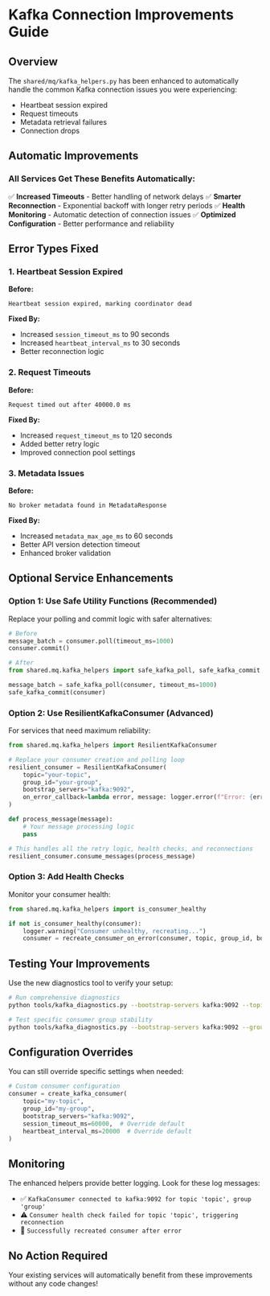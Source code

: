 # Kafka Connection Improvements Guide

## Overview

The `shared/mq/kafka_helpers.py` has been enhanced to automatically handle the common Kafka connection issues you were experiencing:

- Heartbeat session expired
- Request timeouts
- Metadata retrieval failures
- Connection drops

## Automatic Improvements

### All Services Get These Benefits Automatically:

✅ **Increased Timeouts** - Better handling of network delays
✅ **Smarter Reconnection** - Exponential backoff with longer retry periods
✅ **Health Monitoring** - Automatic detection of connection issues
✅ **Optimized Configuration** - Better performance and reliability

## Error Types Fixed

### 1. Heartbeat Session Expired

**Before:**

```
Heartbeat session expired, marking coordinator dead
```

**Fixed By:**

- Increased `session_timeout_ms` to 90 seconds
- Increased `heartbeat_interval_ms` to 30 seconds
- Better reconnection logic

### 2. Request Timeouts

**Before:**

```
Request timed out after 40000.0 ms
```

**Fixed By:**

- Increased `request_timeout_ms` to 120 seconds
- Added better retry logic
- Improved connection pool settings

### 3. Metadata Issues

**Before:**

```
No broker metadata found in MetadataResponse
```

**Fixed By:**

- Increased `metadata_max_age_ms` to 60 seconds
- Better API version detection timeout
- Enhanced broker validation

## Optional Service Enhancements

### Option 1: Use Safe Utility Functions (Recommended)

Replace your polling and commit logic with safer alternatives:

```python
# Before
message_batch = consumer.poll(timeout_ms=1000)
consumer.commit()

# After
from shared.mq.kafka_helpers import safe_kafka_poll, safe_kafka_commit

message_batch = safe_kafka_poll(consumer, timeout_ms=1000)
safe_kafka_commit(consumer)
```

### Option 2: Use ResilientKafkaConsumer (Advanced)

For services that need maximum reliability:

```python
from shared.mq.kafka_helpers import ResilientKafkaConsumer

# Replace your consumer creation and polling loop
resilient_consumer = ResilientKafkaConsumer(
    topic="your-topic",
    group_id="your-group",
    bootstrap_servers="kafka:9092",
    on_error_callback=lambda error, message: logger.error(f"Error: {error}")
)

def process_message(message):
    # Your message processing logic
    pass

# This handles all the retry logic, health checks, and reconnections
resilient_consumer.consume_messages(process_message)
```

### Option 3: Add Health Checks

Monitor your consumer health:

```python
from shared.mq.kafka_helpers import is_consumer_healthy

if not is_consumer_healthy(consumer):
    logger.warning("Consumer unhealthy, recreating...")
    consumer = recreate_consumer_on_error(consumer, topic, group_id, bootstrap_servers)
```

## Testing Your Improvements

Use the new diagnostics tool to verify your setup:

```bash
# Run comprehensive diagnostics
python tools/kafka_diagnostics.py --bootstrap-servers kafka:9092 --topic test-topic --group-id test-group

# Test specific consumer group stability
python tools/kafka_diagnostics.py --bootstrap-servers kafka:9092 --group-id coap_command_consumer --test-duration 60
```

## Configuration Overrides

You can still override specific settings when needed:

```python
# Custom consumer configuration
consumer = create_kafka_consumer(
    topic="my-topic",
    group_id="my-group",
    bootstrap_servers="kafka:9092",
    session_timeout_ms=60000,  # Override default
    heartbeat_interval_ms=20000  # Override default
)
```

## Monitoring

The enhanced helpers provide better logging. Look for these log messages:

- ✅ `KafkaConsumer connected to kafka:9092 for topic 'topic', group 'group'`
- ⚠️ `Consumer health check failed for topic 'topic', triggering reconnection`
- 🔄 `Successfully recreated consumer after error`

## No Action Required

Your existing services will automatically benefit from these improvements without any code changes!
